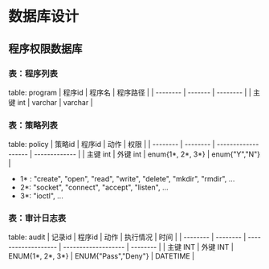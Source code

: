 # 数据库设计

## 程序权限数据库

### 表：程序列表

table: program
| 程序id   | 程序名  | 程序路径 |
| -------- | ------- | -------- |
| 主键 int | varchar | varchar  |

### 表：策略列表

table: policy
| 策略id   | 程序id   | 动作                | 权限          |
| -------- | -------- | ------------------- | ------------- |
| 主键 int | 外键 int | enum{1\*, 2\*, 3\*} | enum{"Y","N"} |

- 1\* : "create", "open", "read", "write", "delete", "mkdir", "rmdir", ...
- 2\*: "socket", "connect", "accept", "listen", ...
- 3\*: "ioctl", ...

### 表：审计日志表

table: audit
| 记录id   | 程序id   | 动作                | 执行情况            | 时间     |
| -------- | -------- | ------------------- | ------------------- | -------- |
| 主键 INT | 外键 INT | ENUM{1\*, 2\*, 3\*} | ENUM{"Pass","Deny"} | DATETIME |

